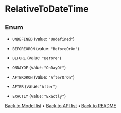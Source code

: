 

# RelativeToDateTime

## Enum


* `UNDEFINED` (value: `"Undefined"`)

* `BEFOREORON` (value: `"BeforeOrOn"`)

* `BEFORE` (value: `"Before"`)

* `ONDAYOF` (value: `"OnDayOf"`)

* `AFTERORON` (value: `"AfterOrOn"`)

* `AFTER` (value: `"After"`)

* `EXACTLY` (value: `"Exactly"`)



[Back to Model list](../README.md#documentation-for-models) &#8226; [Back to API list](../README.md#documentation-for-api-endpoints) &#8226; [Back to README](../README.md)


